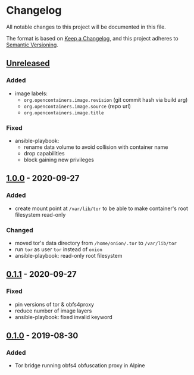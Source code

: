 # Changelog
All notable changes to this project will be documented in this file.

The format is based on [Keep a Changelog](https://keepachangelog.com/en/1.0.0/),
and this project adheres to [Semantic Versioning](https://semver.org/spec/v2.0.0.html).

## [Unreleased]
### Added
- image labels:
  - `org.opencontainers.image.revision` (git commit hash via build arg)
  - `org.opencontainers.image.source` (repo url)
  - `org.opencontainers.image.title`

### Fixed
- ansible-playbook:
  - rename data volume to avoid collision with container name
  - drop capabilities
  - block gaining new privileges

## [1.0.0] - 2020-09-27
### Added
- create mount point at `/var/lib/tor`
  to be able to make container's root filesystem read-only

### Changed
- moved tor's data directory from `/home/onion/.tor` to `/var/lib/tor`
- run `tor` as user `tor` instead of `onion`
- ansible-playbook: read-only root filesystem

## [0.1.1] - 2020-09-27
### Fixed
- pin versions of tor & obfs4proxy
- reduce number of image layers
- ansible-playbook: fixed invalid keyword

## [0.1.0] - 2019-08-30
### Added
- Tor bridge running obfs4 obfuscation proxy in Alpine

[Unreleased]: https://github.com/fphammerle/docker-tor-obfs4-bridge/compare/v1.0.0...HEAD
[1.0.0]: https://github.com/fphammerle/docker-tor-obfs4-bridge/compare/v0.1.1...v1.0.0
[0.1.1]: https://github.com/fphammerle/docker-tor-obfs4-bridge/compare/0.1.0...v0.1.1
[0.1.0]: https://github.com/fphammerle/docker-tor-obfs4-bridge/releases/tag/0.1.0

